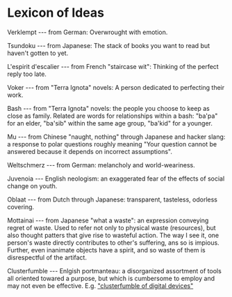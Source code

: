 # Lexicon of Ideas

Verklempt --- from German: Overwrought with emotion.

Tsundoku --- from Japanese: The stack of books you want to read but haven't gotten to yet.

L'espirit d'escalier --- from French "staircase wit": Thinking of the perfect reply too late.

Voker --- from "Terra Ignota" novels: A person dedicated to perfecting their work.

Bash --- from "Terra Ignota" novels: the people you choose to keep as close as family.
    Related are words for relationships within a bash: "ba'pa" for an elder, "ba'sib" within the same age group, "ba'kid" for a younger.

Mu --- from Chinese "naught, nothing" through Japanese and hacker slang: a response to polar questions roughly meaning "Your question cannot be answered because it depends on incorrect assumptions".

Weltschmerz --- from German: melancholy and world-weariness.

Juvenoia --- English neologism: an exaggerated fear of the effects of social change on youth.

Oblaat --- from Dutch through Japanese: transparent, tasteless, odorless covering.

Mottainai --- from Japanese "what a waste": an expression conveying regret of waste.
    Used to refer not only to physical waste (resources), but also thought patters that give rise to wasteful action.
    The way I see it, one person's waste directly contributes to other's suffering, ans so is impious.
    Further, even inanimate objects have a spirit, and so waste of them is disrespectful of the artifact.

Clusterfumble --- Enlgish portmanteau: a disorganized assortment of tools all oriented towared a purpose, but which is cumbersome to employ and may not even be effective.
    E.g. ["clusterfumble of digital devices"](http://www.utilware.com/gsd3.html)
